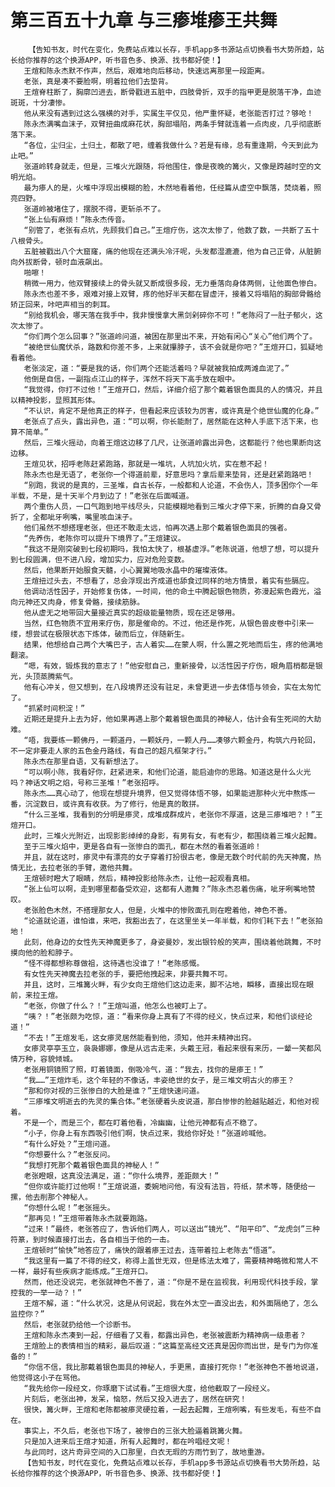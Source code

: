 # 第三百五十九章 与三瘆堆瘆王共舞
        【告知书友，时代在变化，免费站点难以长存，手机app多书源站点切换看书大势所趋，站长给你推荐的这个换源APP，听书音色多、换源、找书都好使！】
       王煊和陈永杰默不作声，然后，艰难地向后移动，快速远离那里一段距离。
       老张，真是凑不要脸啊，明着拉他们去垫背。
       王煊脊柱断了，胸廓凹进去，断骨戳进五脏中，四肢骨折，双手的指甲更是脱落干净，血迹斑斑，十分凄惨。
       他从来没有遇到过这么强横的对手，实属生平仅见，他严重怀疑，老张能否打过？够呛！
       陈永杰满嘴血沫子，双臂扭曲成麻花状，胸部塌陷，两条手臂就连着一点肉皮，几乎彻底断落下来。
       “各位，尘归尘，土归土，都散了吧，缠着我做什么？若是有缘，总有重逢期，今天到此为止吧。”
       张道岭转身就走，但是，三堆火光跟随，将他围住，像是夜晚的篝火，又像是跨越时空的文明光焰。
       最为瘆人的是，火堆中浮现出模糊的脸，木然地看着他，任经篇从虚空中飘落，焚烧着，照亮四野。
       张道岭被堵住了，摆脱不得，更斩杀不了。
       “张上仙有麻烦！”陈永杰传音。
       “别管了，老张有点坑，先顾我们自己。”王煊疗伤，这次太惨了，他数了数，一共断了五十八根骨头。
       五脏被戳出八个大窟窿，痛的他现在还满头冷汗呢，头发都湿漉漉，他为自己正骨，从脏腑向外拔断骨，顿时血液飙出。
       啪嚓！
       稍微一用力，他双臂接续上的骨头就又断成很多段，无力垂落向身体两侧，让他面色惨白。
       陈永杰也差不多，艰难对接上双臂，疼的他好半天都在冒虚汗，接着又将塌陷的胸部骨骼给矫正回来，咔吧声相当的刺耳。
       “别给我机会，哪天落在我手中，我非慢慢拿大黑剑剁碎你不可！”老陈闷了一肚子郁火，这次太惨了。
       “你们两个怎么回事？”张道岭问道，被困在那里出不来，开始有闲心“关心”他们两个了。
       “被绝世仙魔伏杀，路数和你差不多，上来就攥脖子，该不会就是你吧？”王煊开口，狐疑地看着他。
       老张淡定，道：“要是我的话，你们两个还能活着吗？早就被我拍成两滩血泥了。”
       他倒是自信，一副指点江山的样子，浑然不将天下高手放在眼中。
       “我觉得，你打不过他！”王煊开口，然后，详细介绍了那个戴着银色面具的人的情况，并且以精神投影，显照其形体。
       “不认识，肯定不是他真正的样子，但看起来应该较为厉害，或许真是个绝世仙魔的化身。”
       老张点了点头，露出异色，道：“可以啊，你长能耐了，居然能在这种人手底下活下来，也算不简单。”
       然后，三堆火摇动，向着王煊这边移了几尺，让张道岭露出异色，这都能行？他也果断向这边移。
       王煊见状，招呼老陈赶紧跑路，那就是一堆坑，人坑加火坑，实在惹不起！
       陈永杰也是无语了，老张你一个得道前辈，好意思吗？拿后辈来垫背，还是赶紧跑路吧！
       “别跑，我说的是真的，三圣堆，自古长存，一般都和人论道，不会伤人，顶多困你个一年半载，不是，是十天半个月到边了！”老张在后面喊道。
       两个重伤人员，一口气跑到地平线尽头，只能模糊地看到三堆火才停下来，折腾的自身又骨折了，全都呲牙咧嘴，嘴里咳血沫子。
       他们虽然不想搭理老张，但还不敢走太远，怕再次遇上那个戴着银色面具的强者。
       “先养伤，老陈你可以提升下境界了。”王煊建议。
       “我这不是刚突破到七段初期吗，我怕太快了，根基虚浮。”老陈说道，他想了想，可以提升到七段圆满，但不进八段，增加实力，应对危险变数。
       然后，他果断开始服食天髓，小心翼翼地吸水晶中的璀璨液体。
       王煊扭过头去，不想看了，总会浮现出齐成道也舔食过同样的地方情景，着实有些膈应。
       他调动活性因子，开始修复伤体，一时间，他的命土中腾起银色物质，弥漫起紫色霞光，溢向元神还又肉身，修复骨骼，接续筋脉。
       他从虚无之地带回大量接近真实的超级能量物质，现在还足够用。
       当然，红色物质不宜用来疗伤，那是催命的。不过，他还是作死，从银色兽皮卷中引来一缕，想尝试在极限状态下炼体，破而后立，伴随新生。
       结果，他想给自己两个大嘴巴子，古人着实……在蒙人啊，什么置之死地而后生，疼的他满地翻滚。
       “嗯，有效，锻炼我的意志了！”他安慰自己，重新接骨，以活性因子疗伤，眼角眉梢都是银光，头顶蒸腾紫气。
       他有心冲关，但又想到，在八段境界还没有驻足，未曾更进一步去体悟与领会，实在太匆忙了。
       “抓紧时间积淀！”
       近期还是提升上去为好，他如果再遇上那个戴着银色面具的神秘人，估计会有生死间的大劫难。
       “唔，我要练一颗佛丹，一颗道丹，一颗妖丹，一颗人丹……凑够六颗金丹，构筑六丹轮回，不一定非要走人家的五色金丹路线，有自己的超凡框架才行。”
       陈永杰在那里自语，又有新想法了。
       “可以啊小陈，我看好你，赶紧进来，和他们论道，能启迪你的思路。知道这是什么火光吗？神话文明之焰，号称三圣堆！”老张招呼。
       陈永杰……真心动了，他现在想提升境界，但又觉得体悟不够，如果能进那种火光中熬炼一番，沉淀数日，或许真有收获。为了修行，他是真的敢拼。
       “什么三圣堆，我看到的分明是瘆灵，成堆成群成片，老张你不厚道，这是三瘆堆吧？！”王煊开口。
       此时，三堆火光附近，出现影影绰绰的身影，有男有女，有老有少，都围绕着三堆火起舞。
       至于三堆火焰中，更是各自有一张惨白的面孔，都在木然的看着张道岭！
       并且，就在这时，瘆灵中有漂亮的女子穿着打扮很古老，像是无数个时代前的先天神魔，热情无比，去拉老张的手臂，邀他共舞。
       王煊顿时瞪大了眼睛，然后，精神投影给陈永杰，让他一起观看真相。
       “张上仙可以啊，走到哪里都备受欢迎，这都有人邀舞？”陈永杰忍着伤痛，呲牙咧嘴地赞叹。
       老张脸色木然，不搭理那女人，但是，火堆中的惨败面孔则在瞪着他，神色不善。
       “论道就论道，谁怕谁，来吧，我豁出去了，在这里坐关一年半载，和你们耗下去！”老张拍地！
       此刻，他身边的女性先天神魔更多了，身姿曼妙，发出银铃般的笑声，围绕着他跳舞，不时摸向他的脸和脖子。
       “怪不得都想称尊做祖，这待遇也没谁了！”老陈感慨。
       有女性先天神魔去拉老张的手，要把他拽起来，非要共舞不可。
       并且，这时，三堆篝火畔，有少女向王煊他们这边走来，脚不沾地，瞬移，直接出现在眼前，来拉王煊。
       “老张，你做了什么？！”王煊叫道，他怎么也被盯上了。
       “咦？！”老张颇为吃惊，道：“看来你身上真有了不得的经义，快点过来，和他们谈经论道！”
       “不去！”王煊发毛，这女瘆灵居然能看到他，须知，他并未精神出窍。
       女瘆灵亭亭玉立，袅袅娜娜，像是从远古走来，头戴王冠，看起来很有来历，一颦一笑都风情万种，容貌倾城。
       老张用铜镜照了照，盯着镜面，倒吸冷气，道：“我去，找你的是瘆王！”
       “我……”王煊炸毛，这个年轻的不像话，丰姿绝世的女子，是三堆文明古火的瘆王？
       “那和你对视的三张惨白的大脸是谁？”王煊快速问道。
       “三瘆堆文明逝去的先灵的集合体。”老张硬着头皮说道，那白惨惨的脸越贴越近，和他对视着。
       不是一个，而是三个，都在盯着他看，冷幽幽，让他元神都有点不稳了。
       “小子，你身上有东西吸引他们啊，快点过来，我给你好处！”张道岭喊他。
       “有什么好处？”王煊问道。
       “你想要什么？”老张反问。
       “我想打死那个戴着银色面具的神秘人！”
       老张瞪眼，这真没法满足，道：“你什么境界，差距颇大！”
       “但你或许能打过他啊！”王煊说道，委婉地问他，有没有法旨，符纸，禁术等，随便给一摞，他去削那个神秘人。
       “你想什么呢！”老张摇头。
       “那再见！”王煊带着陈永杰就要跑路。
       “过来！”最终，老张答应了，告诉他们两人，可以送出“镜光”、“阳平印”、“龙虎剑”三种符篆，到时候直接打出去，各自相当于他的一击。
       王煊顿时“愉快”地答应了，痛快的跟着瘆王过去，连带着拉上老陈去“悟道”。
       “我这里有一篇了不得的经文，称得上盖世无双，但是练法太难了，需要精神略微和常人不一样，最好有些疾病才能练成。”王煊开口。
       然而，他还没说完，老张就神色不善了，道：“你是不是在监视我，利用现代科技手段，掌控我的一举一动？！”
       王煊不解，道：“什么状况，这是从何说起，我在外太空一直没出去，和外面隔绝了，怎么监控你？”
       然后，老张就扔给他一个诊断书。
       王煊和陈永杰凑到一起，仔细看了又看，都露出异色，老张被震断为精神病一级患者？
       王煊脸上的表情相当的精彩，最后叹道：“这篇至高经文还真是因你而出世，是专门为你准备的！”
       “你信不信，我比那戴着银色面具的神秘人，手更黑，直接打死你！”老张神色不善地说道，他觉得这小子在骂他。
       “我先给你一段经文，你琢磨下试试看。”王煊很大度，给他截取了一段经义。
       片刻后，老张出神，发呆，恼怒，然后又投入进去了，居然在研究！
       很快，篝火畔，王煊和老陈都被瘆灵硬拉着，一起去起舞，王煊咧嘴，有些发毛，有些不自在。
       事实上，不久后，老张也下场了，被惨白的三张大脸逼着跳篝火舞。
       只是加入进来后王煊才知道，所有人起舞时，都在吟唱经文呢！
       与此同时，这片奇异空间的入口那里，白衣无瑕的方雨竹到了，故地重游。
       【告知书友，时代在变化，免费站点难以长存，手机app多书源站点切换看书大势所趋，站长给你推荐的这个换源APP，听书音色多、换源、找书都好使！】